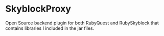 # SkyblockProxy
Open Source backend plugin for both RubyQuest and RubySkyblock that contains libraries I included in the jar files.

